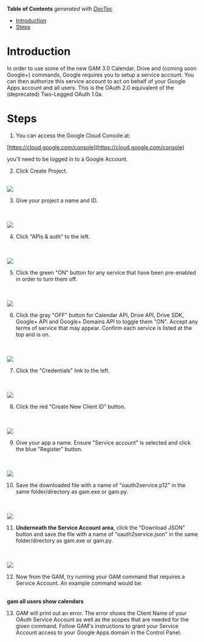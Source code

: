 <!-- START doctoc generated TOC please keep comment here to allow auto update -->
<!-- DON'T EDIT THIS SECTION, INSTEAD RE-RUN doctoc TO UPDATE -->
**Table of Contents**  *generated with [DocToc](http://doctoc.herokuapp.com/)*

- [Introduction](#introduction)
- [Steps](#steps)

<!-- END doctoc generated TOC please keep comment here to allow auto update -->

# Introduction

In order to use some of the new GAM 3.0 Calendar, Drive and (coming soon Google+) commands, Google requires you to setup a service account. You can then authorize this service account to act on behalf of your Google Apps account and all users. This is the OAuth 2.0 equivalent of the (deprecated) Two-Legged OAuth 1.0a.

# Steps

1. You can access the Google Cloud Console at:

[https://cloud.google.com/console](https://cloud.google.com/console)

you'll need to be logged in to a Google Account.

2. Click Create Project.

<br><img src='https://www.googledrive.com/host/0B8mlDZR33yTdcm12SGNnd3MzeDA/2013-11-22_1224.png'>


3. Give your project a name and ID.<br>
<br>
<br><img src='https://www.googledrive.com/host/0B8mlDZR33yTdcm12SGNnd3MzeDA/2013-11-22_1224_001.png'>


4. Click "APIs & auth" to the left.<br>
<br>
<br><img src='https://www.googledrive.com/host/0B8mlDZR33yTdcm12SGNnd3MzeDA/2013-11-22_1228.png'>


5. Click the green "ON" button for any service that have been pre-enabled in order to turn them off.<br>
<br>
<br><img src='https://www.googledrive.com/host/0B8mlDZR33yTdcm12SGNnd3MzeDA/2013-11-22_1231.png'>


6. Click the gray "OFF" button for Calendar API, Drive API, Drive SDK, Google+ API and Google+ Domains API to toggle them "ON". Accept any terms of service that may appear. Confirm each service is listed at the top and is on.<br>
<br>
<br><img src='https://www.googledrive.com/host/0B8mlDZR33yTdcm12SGNnd3MzeDA/2013-11-22_1233.png'>


7. Click the "Credentials" link to the left.<br>
<br>
<br><img src='https://www.googledrive.com/host/0B8mlDZR33yTdcm12SGNnd3MzeDA/2014-01-31_1231_001.png'>


8. Click the red "Create New Client ID" button.<br>
<br>
<br><img src='https://www.googledrive.com/host/0B8mlDZR33yTdcm12SGNnd3MzeDA/2014-04-02_0907_001.png'>


9. Give your app a name. Ensure "Service account" is selected and click the blue "Register" button.<br>
<br>
<br><img src='https://www.googledrive.com/host/0B8mlDZR33yTdcm12SGNnd3MzeDA/2014-04-02_0908.png'>


10. Save the downloaded file with a name of "oauth2service.p12" in the same folder/directory as gam.exe or gam.py.<br>
<br>
<br><img src='https://www.googledrive.com/host/0B8mlDZR33yTdcm12SGNnd3MzeDA/2014-04-02_0908_001.png'>

11. <b>Underneath the Service Account area</b>, click the "Download JSON" button and save the file with a name of "oauth2service.json" in the same folder/directory as gam.exe or gam.py.<br>
<br>
<br><img src='https://www.googledrive.com/host/0B8mlDZR33yTdcm12SGNnd3MzeDA/2014-04-02_0909.png'>


12. Now from the GAM, try running your GAM command that requires a Service Account. An example command would be:<br>
<br>
<b>gam all users show calendars</b>


13. GAM will print out an error. The error shows the Client Name of your OAuth Service Account as well as the scopes that are needed for the given command. Follow GAM's instructions to grant your Service Account access to your Google Apps domain in the Control Panel.